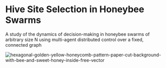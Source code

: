 # Hive Site Selection in Honeybee Swarms
A study of the dynamics of decision-making in honeybee swarms of arbitrary size N using multi-agent distributed control over a fixed, connected graph



![hexagonal-golden-yellow-honeycomb-pattern-paper-cut-background-with-bee-and-sweet-honey-inside-free-vector](https://user-images.githubusercontent.com/95150505/144551590-055bc7d0-fe89-4fef-95f3-21f4a8f17408.jpg)
